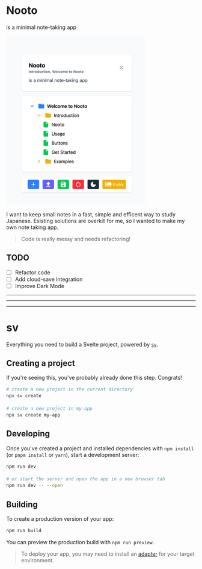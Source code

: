 # Nooto

is a minimal note-taking app

<img src="image.png" width="369" alt="nooto">

I want to keep small notes in a fast, simple and efficent way to study Japanese. Existing solutions are overkill for me, so I wanted to make my own note taking app.

> Code is really messy and needs refactoring!

## TODO

- [ ] Refactor code
- [ ] Add cloud-save integration
- [ ] Improve Dark Mode

---
---
---

# sv

Everything you need to build a Svelte project, powered by [`sv`](https://github.com/sveltejs/cli).

## Creating a project

If you're seeing this, you've probably already done this step. Congrats!

```bash
# create a new project in the current directory
npx sv create

# create a new project in my-app
npx sv create my-app
```

## Developing

Once you've created a project and installed dependencies with `npm install` (or `pnpm install` or `yarn`), start a development server:

```bash
npm run dev

# or start the server and open the app in a new browser tab
npm run dev -- --open
```

## Building

To create a production version of your app:

```bash
npm run build
```

You can preview the production build with `npm run preview`.

> To deploy your app, you may need to install an [adapter](https://svelte.dev/docs/kit/adapters) for your target environment.
